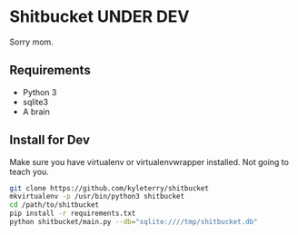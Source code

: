 Shitbucket UNDER DEV
==========

Sorry mom.

## Requirements

* Python 3
* sqlite3
* A brain

## Install for Dev

Make sure you have virtualenv or virtualenvwrapper installed. Not going to
teach you.

```bash
git clone https://github.com/kyleterry/shitbucket
mkvirtualenv -p /usr/bin/python3 shitbucket
cd /path/to/shitbucket
pip install -r requirements.txt
python shitbucket/main.py --db="sqlite:////tmp/shitbucket.db"
```
